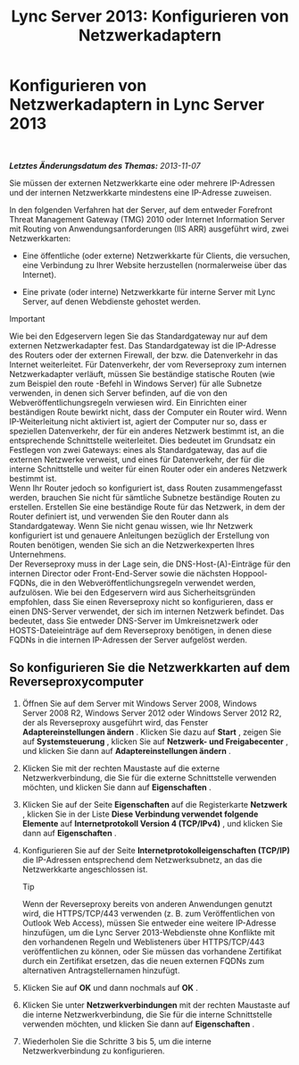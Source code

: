 ﻿---
title: 'Lync Server 2013: Konfigurieren von Netzwerkadaptern'
TOCTitle: Konfigurieren von Netzwerkadaptern
ms:assetid: 6519ed80-020f-47a3-851c-03dea5eac5d9
ms:mtpsurl: https://technet.microsoft.com/de-de/library/Gg429707(v=OCS.15)
ms:contentKeyID: 49294221
ms.date: 05/19/2016
mtps_version: v=OCS.15
ms.translationtype: HT
---

# Konfigurieren von Netzwerkadaptern in Lync Server 2013

 

_**Letztes Änderungsdatum des Themas:** 2013-11-07_

Sie müssen der externen Netzwerkkarte eine oder mehrere IP-Adressen und der internen Netzwerkkarte mindestens eine IP-Adresse zuweisen.

In den folgenden Verfahren hat der Server, auf dem entweder Forefront Threat Management Gateway (TMG) 2010 oder Internet Information Server mit Routing von Anwendungsanforderungen (IIS ARR) ausgeführt wird, zwei Netzwerkkarten:

  - Eine öffentliche (oder externe) Netzwerkkarte für Clients, die versuchen, eine Verbindung zu Ihrer Website herzustellen (normalerweise über das Internet).

  - Eine private (oder interne) Netzwerkkarte für interne Server mit Lync Server, auf denen Webdienste gehostet werden.


> [!IMPORTANT]
> Wie bei den Edgeservern legen Sie das Standardgateway nur auf dem externen Netzwerkadapter fest. Das Standardgateway ist die IP-Adresse des Routers oder der externen Firewall, der bzw. die Datenverkehr in das Internet weiterleitet. Für Datenverkehr, der vom Reverseproxy zum internen Netzwerkadapter verläuft, müssen Sie beständige statische Routen (wie zum Beispiel den route -Befehl in Windows Server) für alle Subnetze verwenden, in denen sich Server befinden, auf die von den Webveröffentlichungsregeln verwiesen wird. Ein Einrichten einer beständigen Route bewirkt nicht, dass der Computer ein Router wird. Wenn IP-Weiterleitung nicht aktiviert ist, agiert der Computer nur so, dass er speziellen Datenverkehr, der für ein anderes Netzwerk bestimmt ist, an die entsprechende Schnittstelle weiterleitet. Dies bedeutet im Grundsatz ein Festlegen von zwei Gateways: eines als Standardgateway, das auf die externen Netzwerke verweist, und eines für Datenverkehr, der für die interne Schnittstelle und weiter für einen Router oder ein anderes Netzwerk bestimmt ist.<BR>Wenn Ihr Router jedoch so konfiguriert ist, dass Routen zusammengefasst werden, brauchen Sie nicht für sämtliche Subnetze beständige Routen zu erstellen. Erstellen Sie eine beständige Route für das Netzwerk, in dem der Router definiert ist, und verwenden Sie den Router dann als Standardgateway. Wenn Sie nicht genau wissen, wie Ihr Netzwerk konfiguriert ist und genauere Anleitungen bezüglich der Erstellung von Routen benötigen, wenden Sie sich an die Netzwerkexperten Ihres Unternehmens.<BR>Der Reverseproxy muss in der Lage sein, die DNS-Host-(A)-Einträge für den internen Director oder Front-End-Server sowie die nächsten Hoppool-FQDNs, die in den Webveröffentlichungsregeln verwendet werden, aufzulösen. Wie bei den Edgeservern wird aus Sicherheitsgründen empfohlen, dass Sie einen Reverseproxy nicht so konfigurieren, dass er einen DNS-Server verwendet, der sich im internen Netzwerk befindet. Das bedeutet, dass Sie entweder DNS-Server im Umkreisnetzwerk oder HOSTS-Dateieinträge auf dem Reverseproxy benötigen, in denen diese FQDNs in die internen IP-Adressen der Server aufgelöst werden.



## So konfigurieren Sie die Netzwerkkarten auf dem Reverseproxycomputer

1.  Öffnen Sie auf dem Server mit Windows Server 2008, Windows Server 2008 R2, Windows Server 2012 oder Windows Server 2012 R2, der als Reverseproxy ausgeführt wird, das Fenster **Adaptereinstellungen ändern** . Klicken Sie dazu auf **Start** , zeigen Sie auf **Systemsteuerung** , klicken Sie auf **Netzwerk- und Freigabecenter** , und klicken Sie dann auf **Adaptereinstellungen ändern** .

2.  Klicken Sie mit der rechten Maustaste auf die externe Netzwerkverbindung, die Sie für die externe Schnittstelle verwenden möchten, und klicken Sie dann auf **Eigenschaften** .

3.  Klicken Sie auf der Seite **Eigenschaften** auf die Registerkarte **Netzwerk** , klicken Sie in der Liste **Diese Verbindung verwendet folgende Elemente** auf **Internetprotokoll Version 4 (TCP/IPv4)** , und klicken Sie dann auf **Eigenschaften** .

4.  Konfigurieren Sie auf der Seite **Internetprotokolleigenschaften (TCP/IP)** die IP-Adressen entsprechend dem Netzwerksubnetz, an das die Netzwerkkarte angeschlossen ist.
    

    > [!TIP]
    > Wenn der Reverseproxy bereits von anderen Anwendungen genutzt wird, die HTTPS/TCP/443 verwenden (z.&nbsp;B. zum Veröffentlichen von Outlook Web Access), müssen Sie entweder eine weitere IP-Adresse hinzufügen, um die Lync Server 2013-Webdienste ohne Konflikte mit den vorhandenen Regeln und Weblisteners über HTTPS/TCP/443 veröffentlichen zu können, oder Sie müssen das vorhandene Zertifikat durch ein Zertifikat ersetzen, das die neuen externen FQDNs zum alternativen Antragstellernamen hinzufügt.



5.  Klicken Sie auf **OK** und dann nochmals auf **OK** .

6.  Klicken Sie unter **Netzwerkverbindungen** mit der rechten Maustaste auf die interne Netzwerkverbindung, die Sie für die interne Schnittstelle verwenden möchten, und klicken Sie dann auf **Eigenschaften** .

7.  Wiederholen Sie die Schritte 3 bis 5, um die interne Netzwerkverbindung zu konfigurieren.

